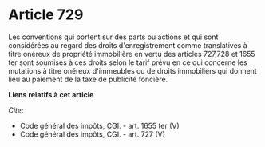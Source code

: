 # Article 729

Les conventions qui portent sur des parts ou actions et qui sont considérées au regard des droits d'enregistrement comme
translatives à titre onéreux de propriété immobilière en vertu des articles 727,728 et 1655 ter sont soumises à ces droits
selon le tarif prévu en ce qui concerne les mutations à titre onéreux d'immeubles ou de droits immobiliers qui donnent lieu
au paiement de la taxe de publicité foncière.

**Liens relatifs à cet article**

_Cite_:

  - Code général des impôts, CGI. - art. 1655 ter (V)
  - Code général des impôts, CGI. - art. 727 (V)
